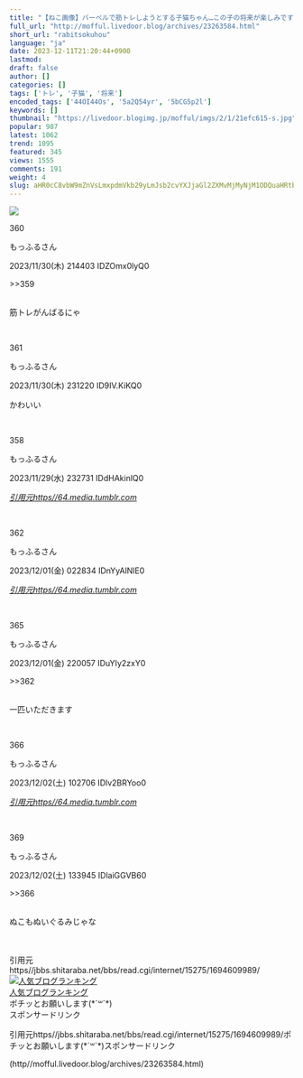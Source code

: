 ```yaml
---
title: "【ねこ画像】バーベルで筋トレしようとする子猫ちゃん…この子の将来が楽しみですねwww "
full_url: "http://mofful.livedoor.blog/archives/23263584.html"
short_url: "rabitsokuhou"
language: "ja"
date: 2023-12-11T21:20:44+0900
lastmod: 
draft: false
author: []
categories: []
tags: ['トレ', '子猫', '将来']
encoded_tags: ['44OI44Os', '5a2Q54yr', '5bCG5p2l']
keywords: []
thumbnail: "https://livedoor.blogimg.jp/mofful/imgs/2/1/21efc615-s.jpg"
popular: 987
latest: 1062
trend: 1095
featured: 345
views: 1555
comments: 191
weight: 4
slug: aHR0cC8vbW9mZnVsLmxpdmVkb29yLmJsb2cvYXJjaGl2ZXMvMjMyNjM1ODQuaHRtbA==
---
```


![](https://livedoor.blogimg.jp/mofful/imgs/2/1/21efc615-s.jpg)

<div><p class='t_h t_i'>360 <p>もっふるさん</p> <p> 2023/11/30(木) 214403 IDZOmx0lyQ0</p></p> <p class='t_b t_i'><p class='anchor'>>>359</p><br>筋トレがんばるにゃ</p><br> <p class='t_h'>361 <p>もっふるさん</p> <p> 2023/11/30(木) 231220 ID9IV.KiKQ0</p></p> <p class='t_b'>かわいい</p><br> <p class='t_h'>358 <p>もっふるさん</p> <p> 2023/11/29(水) 232731 IDdHAkinlQ0</p></p> <a href='https//64.media.tumblr.com/a5a19395a2c6d9713325a59b0568fa24/3300b147e831bd48-1f/s640x960/d10b23fa20594e413211c0046c081e44588455b0.jpg' target='_blank' title=''><i><p>引用元https//64.media.tumblr.com<br></p></i></a><br> <p class='t_h'>362 <p>もっふるさん</p> <p> 2023/12/01(金) 022834 IDnYyAlNlE0</p></p> <a href='https//64.media.tumblr.com/6037280eeaa9c61d0fb1b50327ef4d9c/a3e1b962dd6e089d-af/s540x810/f333b2ca7ca36734d1a2d7d4c59989228644085e.jpg' target='_blank' title=''><i><p>引用元https//64.media.tumblr.com<br></p></i></a><br> <p class='t_h t_i'>365 <p>もっふるさん</p> <p> 2023/12/01(金) 220057 IDuYIy2zxY0</p></p> <p class='t_b t_i'><p class='anchor'>>>362</p><br>一匹いただきます</p><br> <p class='t_h'>366 <p>もっふるさん</p> <p> 2023/12/02(土) 102706 IDlv2BRYoo0</p></p> <a href='https//64.media.tumblr.com/fc62e5de065866273da469282ae71027/899542bc1b24593b-8e/s1280x1920/a5554ccbc27d7efbb6b42791ac06b79e41d80b42.jpg' target='_blank' title=''><i><p>引用元https//64.media.tumblr.com<br></p></i></a><br> <p class='t_h t_i'>369 <p>もっふるさん</p> <p> 2023/12/02(土) 133945 IDlaiGGVB60</p></p> <p class='t_b t_i'><p class='anchor'>>>366</p><br>ぬこもぬいぐるみじゃな</p><br> <br>引用元<br>https//jbbs.shitaraba.net/bbs/read.cgi/internet/15275/1694609989/<br><a href='//blog.with2.net/link/?2036932'><img title='人気ブログランキング' src='https//blog.with2.net/img/banner/banner_21.gif'></a><br><a href='//blog.with2.net/link/?2036932'>人気ブログランキング</a><br>ポチッとお願いします(*´꒳`*)<br>スポンサードリンク<br><img alt='' src='https//www11.a8.net/0.gif?a8mat=3BDUGQ+4RHMA+2HOM+BS629' height='1' width='1' border='0'> <p>引用元https//jbbs.shitaraba.net/bbs/read.cgi/internet/15275/1694609989/ポチッとお願いします(*´꒳`*)スポンサードリンク</p></div>

(http//mofful.livedoor.blog/archives/23263584.html)

